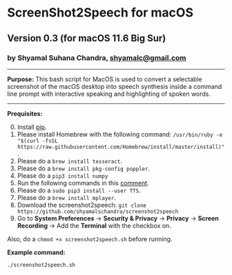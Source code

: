 # ScreenShot2Speech for macOS
## Version 0.3 (for macOS 11.6 Big Sur)
### by Shyamal Suhana Chandra, shyamalc@gmail.com

-----------

**Purpose:** This bash script for MacOS is used to convert a selectable screenshot of the macOS desktop into speech synthesis inside a command line prompt with interactive speaking and highlighting of spoken words.

-----------


**Prequisites:** 

0. Install [pip](https://pip.pypa.io/en/stable/installation/).
1. Please install Homebrew with the following command: `/usr/bin/ruby -e "$(curl -fsSL https://raw.githubusercontent.com/Homebrew/install/master/install)"`.
2. Please do a `brew install tesseract`.
3. Please do a `brew install pkg-config poppler`.
4. Please do a `pip3 install numpy`
5. Run the following commands in this [comment](https://github.com/mozilla/TTS/issues/726#issuecomment-913570903).
6. Please do a `sudo pip3 install --user TTS`.
7. Please do a `brew install mplayer`.
8. Download the screenshot2speech: `git clone https://github.com/shyamalschandra/screenshot2speech`
9. Go to **System Preferences** -> **Security & Privacy** -> **Privacy** -> **Screen Recording** -> Add the **Terminal** with the checkbox on.

Also, do a `chmod +x screenshot2speech.sh` before running.

**Example command:**

`./screenshot2speech.sh`
